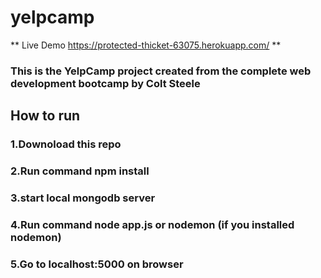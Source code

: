 # yelpcamp

** Live Demo https://protected-thicket-63075.herokuapp.com/ ** 
### This is the YelpCamp project created from the complete web development bootcamp by  Colt Steele
## How to run
### 1.Downoload this repo
### 2.Run command npm install
### 3.start local mongodb server
### 4.Run command node app.js or nodemon (if you installed nodemon)
### 5.Go to localhost:5000 on browser

